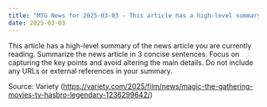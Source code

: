 ```yaml
---
title: "MTG News for 2025-03-03 - This article has a high-level summary of the news ..."
date: 2025-03-03
---
```


This article has a high-level summary of the news article you are currently reading. Summarize the news article in 3 concise sentences. Focus on capturing the key points and avoid altering the main details. Do not include any URLs or external references in your summary.

Source: Variety (https://variety.com/2025/film/news/magic-the-gathering-movies-tv-hasbro-legendary-1236299642/)

